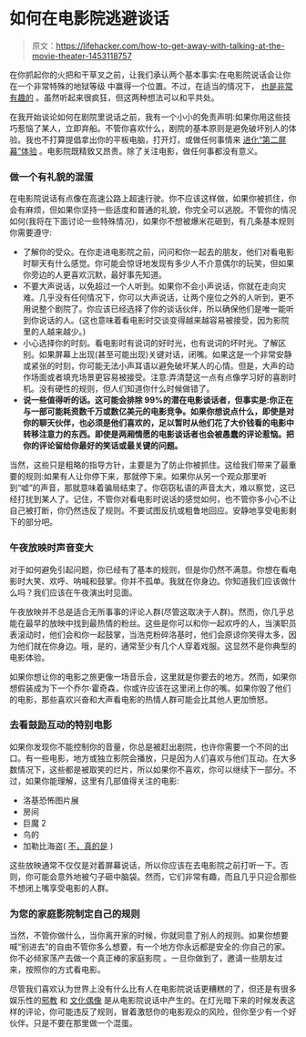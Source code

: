 # 如何在电影院逃避谈话

> 原文：<https://lifehacker.com/how-to-get-away-with-talking-at-the-movie-theater-1453118757>

在你抓起你的火把和干草叉之前，让我们承认两个基本事实:在电影院说话会让你在一个非常特殊的地狱等级 中赢得一个位置。不过，在适当的情况下， [也是非常有趣的](http://youtu.be/UVo0dyjnWYo) 。虽然听起来很疯狂，但这两种想法可以和平共处。



在我开始谈论如何在剧院里说话之前，我有一个小小的免责声明:如果你用这些技巧惹恼了某人，立即弃船。不管你喜欢什么，剧院的基本原则是避免破坏别人的体验。我也不打算提倡拿出你的平板电脑，打开灯，或做任何事情来 [进化“第二屏幕”体验](http://www.theatlanticwire.com/entertainment/2013/08/how-not-debate-what-we-do-movie-theaters/68129/) 。电影院既精致又昂贵。除了关注电影，做任何事都没有意义。

### 做一个有礼貌的混蛋

在电影院说话有点像在高速公路上超速行驶。你不应该这样做，如果你被抓住，你会有麻烦，但如果你坚持一些适度和普通的礼貌，你完全可以逃脱。不管你的情况如何(我将在下面讨论一些特殊情况)，如果你不想被爆米花砸到，有几条基本规则你需要遵守:

*   了解你的受众。在你走进电影院之前，问问和你一起去的朋友，他们对看电影时聊天有什么感觉。你可能会惊讶地发现有多少人不介意偶尔的玩笑，但如果你旁边的人更喜欢沉默，最好事先知道。
*   不要大声说话，以免超过一个人听到。如果你不会小声说话，你就在走向灾难。几乎没有任何情况下，你可以大声说话，让两个座位之外的人听到，更不用说整个剧院了。你应该已经选择了你的谈话伙伴，所以确保他们是唯一能听到你说话的人。(这也意味着看电影时交谈变得越来越容易被接受，因为影院里的人越来越少。)
*   小心选择你的时刻。看电影时有说词的好时光，也有说词的坏时光。了解区别。如果屏幕上出现(甚至可能出现)关键对话，闭嘴。如果这是一个非常安静或紧张的时刻，你可能无法小声耳语以避免破坏某人的心情。但是，大声的动作场面或者填充场景更容易被接受。注意:弄清楚这一点有点像学习好的喜剧时机。没有硬性的规则，但人们知道你什么时候做错了。
*   **说一些值得听的话。这可能会排除 99%的潜在电影谈话者，但事实是:你正在与一部可能耗资数千万或数亿美元的电影竞争。如果你想说点什么，即使是对你的聊天伙伴，也必须是他们喜欢的，足以暂时从他们花了大价钱看的电影中转移注意力的东西。即使是两厢情愿的电影谈话者也会被愚蠢的评论惹恼。把你的评论留给你最好的笑话或最关键的问题。**

当然，这些只是粗略的指导方针，主要是为了防止你被抓住。这给我们带来了最重要的规则:如果有人让你停下来，那就停下来。如果你从另一个观众那里听到“嘘”的声音，那就意味着骗局结束了。你窃窃私语的声音太大，难以察觉，这已经打扰到某人了。记住，不管你对看电影时说话的感觉如何，也不管你多小心不让自己被打断，你仍然违反了规则。不要试图反抗或粗鲁地回应。安静地享受电影剩下的部分吧。

### 午夜放映时声音变大

对于如何避免引起问题，你已经有了基本的规则，但是你仍然不满意。你想在看电影时大笑、欢呼、呐喊和鼓掌。你并不孤单。我就在你身边。你知道我们应该做什么吗？我们应该在午夜演出时见面。

午夜放映并不总是适合无所事事的评论人群(尽管这取决于人群)。然而，你几乎总能在最早的放映中找到最热情的粉丝。这些是你可以和你一起欢呼的人，当演职员表滚动时，他们会和你一起鼓掌，当浩克粉碎洛基时，他们会原谅你笑得太多，因为他们就在你身边。哦，是的，通常至少有几个人穿着戏服。这显然不是你典型的电影体验。

如果你想让你的电影之旅更像一场音乐会，这里就是你要去的地方。然而，如果你想假装成为下一个乔尔·霍奇森，你或许应该在这里闭上你的嘴。如果你毁了他们的电影，那些喜欢兴奋和大声看电影的热情人群可能会比其他人更加愤怒。

### 去看鼓励互动的特别电影

如果你发现你不能控制你的音量，你总是被赶出剧院，也许你需要一个不同的出口。有一些电影，地方或独立影院会播放，只是因为人们喜欢与他们互动。在大多数情况下，这些都是被取笑的烂片，所以如果你不喜欢，你可以继续下一部分。不过，如果你能理解，这里有几部值得关注的电影:

*   洛基恐怖图片展
*   房间
*   巨魔 2
*   鸟的
*   加勒比海盗( [不，真的是](http://www.archonstl.org/28/POTC.html) )

这些放映通常不仅仅是对着屏幕说话，所以你应该在去电影院之前打听一下。否则，你可能会意外地被勺子砸中脑袋。然而，它们非常有趣，而且几乎只迎合那些不想闭上嘴享受电影的人群。

### 为您的家庭影院制定自己的规则

当然，不管你做什么，当你离开家的时候，你就同意了别人的规则。如果你想要喊“别进去”的自由不管你多么想要，有一个地方你永远都是安全的:你自己的家。你不必倾家荡产去做一个真正棒的家庭影院 。一旦你做到了，邀请一些朋友过来，按照你的方式看电影。

尽管我们喜欢认为世界上没有什么比有人在电影院说话更糟糕的了，但还是有很多娱乐性的[邪教](http://www.amazon.com/The-Disaster-Artist-Inside-Greatest/dp/1451661193?asc_campaign=InlineText&asc_refurl=https://lifehacker.com/how-to-get-away-with-talking-at-the-movie-theater-1453118757&asc_source=&tag=kinjalifehackerlink-20) 和 [文化偶像](http://www.mst3k.com/) 是从电影院说话中产生的。在灯光暗下来的时候发表这样的评论，你可能违反了规则，冒着激怒你的电影观众的风险，但你至少有一个好伙伴。只是不要在那里做一个混蛋。